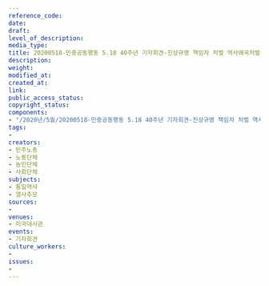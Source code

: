 ```yaml
---
reference_code: 
date: 
draft: 
level_of_description: 
media_type: 
title: 20200518-민중공동행동 5.18 40주년 기자회견-진상규명 책임자 처벌 역사왜곡처벌법 제정 미국 책임 진상규명 촉구
description: 
weight: 
modified_at: 
created_at: 
link: 
public_access_status: 
copyright_status: 
components:
- "/2020년/5월/20200518-민중공동행동 5.18 40주년 기자회견-진상규명 책임자 처벌 역사왜곡처벌법 제정 미국 책임 진상규명 촉구/_CTU8536.jpg"
tags:
- 
creators:
- 민주노총
- 노동단체
- 농민단체
- 사회단체
subjects:
- 통일역사
- 열사추모
sources:
- 
venues:
- 미국대사관
events:
- 기자회견
culture_workers:
- 
issues:
- 
---
```

